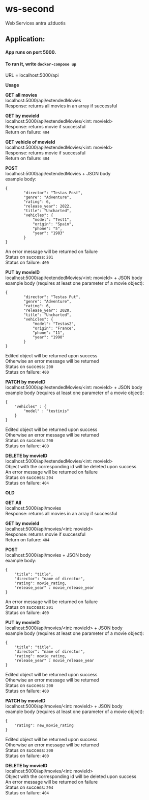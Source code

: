 # ws-second

Web Services antra užduotis

## Application:
#### App runs on port 5000.
#### To run it, write `docker-compose up`

URL = localhost:5000/api<br />

**Usage**<br />

**GET all movies**<br />
localhost:5000/api/extendedMovies<br />
Response: returns all movies in an array if successful<br />

**GET by movieId**<br />
localhost:5000/api/extendedMovies/<int: movieId><br />
Response: returns movie if successful<br />
Return on failure: ```404```<br />

**GET vehicle of movieId**<br />
localhost:5000/api/extendedMovies/<int: movieId><br />
Response: returns movie if successful<br />
Return on failure: ```404```<br />

**POST**<br />
localhost:5000/api/extendedMovies + JSON body<br />
example body:<br />
```
{
		"director": "Testas Post",
		"genre": "Adventure",
		"rating": 6,
		"release_year": 2022,
		"title": "Uncharted",
		"vehicles": {
			"model": "Test1",
			"origin": "Spain",
			"phone": "5",
			"year": "1983"
		}
}
```
An error message will be returned on failure<br />
Status on success: ```201```<br />
Status on failure: ```400```<br />

**PUT by movieID**<br />
localhost:5000/api/extendedMovies/<int: movieId> + JSON body<br />
example body (requires at least one parameter of a movie object):<br />
```
{
		"director": "Testas Put",
		"genre": "Adventure",
		"rating": 6,
		"release_year": 2020,
		"title": "Uncharted",
		"vehicles": {
			"model": "Testas2",
			"origin": "France",
			"phone": "11",
			"year": "1990"
		}
}
```
Edited object will be returned upon success<br />
Otherwise an error message will be returned<br />
Status on success: ```200```<br />
Status on failure: ```400```<br />

**PATCH by movieID**<br />
localhost:5000/api/extendedMovies/<int: movieId> + JSON body<br />
example body (requires at least one parameter of a movie object):<br />
```
{
	"vehicles" : {
		"model" : "testinis"
	} 
}
```
Edited object will be returned upon success<br />
Otherwise an error message will be returned<br />
Status on success: ```200```<br />
Status on failure: ```400```<br />


**DELETE by movieID**<br />
localhost:5000/api/extendedMovies/<int: movieId><br />
Object with the corresponding id will be deleted upon success<br />
An error message will be returned on failure<br />
Status on success: ```204```<br />
Status on failure: ```404```<br />

**OLD**<br />

**GET All**<br />
localhost:5000/api/movies<br />
Response: returns all movies in an array if successful<br />

**GET by movieId**<br />
localhost:5000/api/movies/<int: movieId><br />
Response: returns movie if successful<br />
Return on failure: ```404```<br />

**POST**<br />
localhost:5000/api/movies + JSON body<br />
example body:<br />
```
{
    "title": "title",
    "director": "name of director",
    "rating": movie_rating,
    "release_year" : movie_release_year
}
```
An error message will be returned on failure<br />
Status on success: ```201```<br />
Status on failure: ```400```<br />

**PUT by movieID**<br />
localhost:5000/api/movies/<int: movieId> + JSON body<br />
example body (requires at least one parameter of a movie object):<br />
```
{
    "title": "title",
    "director": "name of director",
    "rating": movie_rating,
    "release_year" : movie_release_year
}
```
Edited object will be returned upon success<br />
Otherwise an error message will be returned<br />
Status on success: ```200```<br />
Status on failure: ```400```<br />

**PATCH by movieID**<br />
localhost:5000/api/movies/<int: movieId> + JSON body<br />
example body (requires at least one parameter of a movie object):<br />
```
{
    "rating": new_movie_rating
}
```
Edited object will be returned upon success<br />
Otherwise an error message will be returned<br />
Status on success: ```200```<br />
Status on failure: ```400```<br />


**DELETE by movieID**<br />
localhost:5000/api/movies/<int: movieId><br />
Object with the corresponding id will be deleted upon success<br />
An error message will be returned on failure<br />
Status on success: ```204```<br />
Status on failure: ```404```<br />
